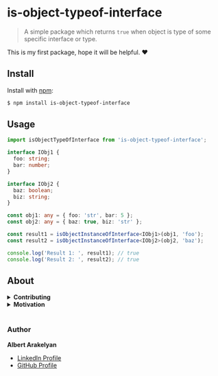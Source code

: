 # is-object-typeof-interface
> A simple package which returns `true` when object is type of some specific interface or type.

This is my first package, hope it will be helpful. :heart:

## Install
Install with [npm](https://www.npmjs.com/):
```sh
$ npm install is-object-typeof-interface
```

## Usage
```ts
import isObjectTypeOfInterface from 'is-object-typeof-interface';

interface IObj1 {
  foo: string;
  bar: number;
}

interface IObj2 {
  baz: boolean;
  biz: string;
}

const obj1: any = { foo: 'str', bar: 5 };
const obj2: any = { baz: true, biz: 'str' };

const result1 = isObjectInstanceOfInterface<IObj1>(obj1, 'foo');
const result2 = isObjectInstanceOfInterface<IObj2>(obj2, 'baz');

console.log('Result 1: ', result1); // true
console.log('Result 2: ', result2); // true
```

## About
<details>
<summary><strong>Contributing</strong></summary>
Pull requests and stars are always welcome. For bugs and feature requests, [please create an issue](https://github.com/ALbert2504/is-object-typeof-interface/issues/new).
</details>

<details>
<summary><strong>Motivation</strong></summary>
Receving an object from Redux store had two different types as the same component was rendering different datas, and I needed check what interface my object has to get correct property. After googling I found [this](https://stackoverflow.com/questions/14425568/interface-type-check-with-typescript) question and published this package, which will be extended in future.
</details>

<br>

### Author
**Albert Arakelyan**
* [LinkedIn Profile](https://www.linkedin.com/in/albert-arakelyan/)
* [GitHub Profile](https://github.com/ALbert2504)

